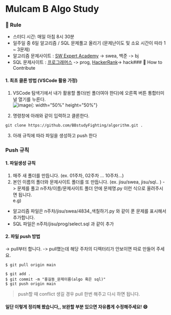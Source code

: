 # Mulcam B Algo Study

### :pencil: Rule

- 스터디 시간: 매일 아침 8시 30분
- 일주일 중 6일 알고리즘 / SQL 문제풀고 올리기 (문제난이도 및 소요 시간이 따라 1 ~ 3문제)
- 알고리즘 문제사이트 : [SW Expert Academy](https://swexpertacademy.com/main/learn/course/subjectList.do?courseId=AVuPDN86AAXw5UW6) -> swea, 백준 -> bj 
- SQL 문제사이트 : [프로그래머스](https://programmers.co.kr/learn/challenges) -> prog, [HackerRank](https://www.hackerrank.com/domains/sql)-> hack### :apple: How to Contribute

#### 1. 최초 클론 방법 (VSCode 활용 가정)

1. VSCode 탐색기에서 내가 활용할 폴더(빈 폴더여야 한다)에 오른쪽 버튼 통합터미널 열기를 누른다.   
![image](https://user-images.githubusercontent.com/67591105/157668642-71972ab7-273b-4b76-90ca-431a6e62c6b6.png){: width="50%" height="50%"}

2. 명령창에 아래와 같이 입력하고 클론한다. 
```
git clone https://github.com/BBstudyFighting/algorithm.git .
```

3. 아래 규칙에 따라 파일을 생성하고 push 한다

### Push 규칙

#### 1. 파일생성 규칙

1. 매주 새 폴더를 만듭니다. (ex. 01주차, 02주차 ... 10주차...)
2. 본인 이름의 폴더와 문제사이트 폴더를 또 만듭니다. (ex. jisu/swea, jisu/sql.. )
-> 문제를 풀고 n주차/이름/문제사이트 폴더 안에 문제명.py 이런 식으로 올려주시면 됩니다.  
e.g)
- 알고리즘 파일은 n주차/jisu/swea/4834_색칠하기.py 와 같이 푼 문제를 표시해서 추가합니다.  
- SQL 파일은 n주차/jisu/prog/select.sql 과 같이 추가  


#### 2. 파일 push 방법

-> pull부터 합니다.
-> pull했는데 해당 주차의 디렉터리가 안보이면 따로 만들어 주세요.  
```
$ git pull origin main
```

```
$ git add .
$ git commit -m "홍길동_문제이름(algo 혹은 sql)"
$ git push origin main
```

> push할 때 conflict 생길 경우 pull 한번 해주고 다시 하면 됩니다.

#### 일단 이렇게 정리해 봤습니다,, 보완할 부분 있으면 자유롭게 수정해주세요! :smile:
